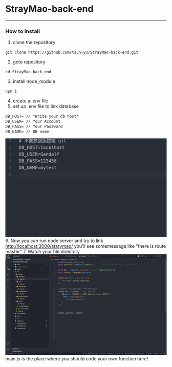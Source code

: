 # StrayMao-back-end

---

### How to install

1. clone the repository

```
git clone https://github.com/tsun-yu/StrayMao-back-end.git
```

2. goto repository

```
cd StrayMao-back-end
```

3. install node_module

```
npm i
```

4. create a .env file
5. set up .env file to link database

```
DB_HOST= // *Write your db host*
DB_USER= // Your Account
DB_PASS= // Your Password
DB_NAME= // DB name
```

![example](./data/example.png "example") 
6. Now you can run node server and try to link <http://localhost:3000/starymao/>
you'll see somemessage like "there is route master" 
7. Watch your file directory
![code here](./data/code_here.png "Code Here")
main.js is the place where you should code your own function here!
